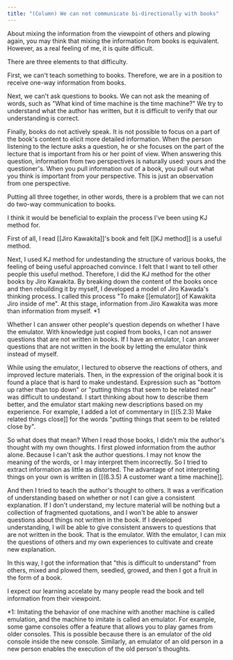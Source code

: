 ```yaml
---
title: "(Column) We can not communicate bi-directionally with books"
---
```


About mixing the information from the viewpoint of others and plowing again, you may think that mixing the information from books is equivalent.
However, as a real feeling of me, it is quite difficult.

There are three elements to that difficulty.

First, we can't teach something to books. Therefore, we are in a position to receive one-way information from books.

Next, we can't ask questions to books. We can not ask the meaning of words, such as "What kind of time machine is the time machine?" We try to understand what the author has written, but it is difficult to verify that our understanding is correct.

Finally, books do not actively speak. It is not possible to focus on a part of the book's content to elicit more detailed information.
When the person listening to the lecture asks a question, he or she focuses on the part of the lecture that is important from his or her point of view. When answering this question, information from two perspectives is naturally used: yours and the questioner's.
When you pull information out of a book, you pull out what you think is important from your perspective. This is just an observation from one perspective.

Putting all three together, in other words, there is a problem that we can not do two-way communication to books.


I think it would be beneficial to explain the process I've been using KJ method for.

First of all, I read [[Jiro Kawakita]]'s book and felt [[KJ method]] is a useful method.

Next, I used KJ method for undestanding the structure of various books, the feeling of being useful approached convince. I felt that I want to tell other people this useful method. Therefore, I did the KJ method for the other books by Jiro Kawakita. By breaking down the content of the books once and then rebuilding it by myself, I developed a model of Jiro Kawada's thinking process. I called this process "To make [[emulator]] of Kawakita Jiro inside of me". At this stage, information from Jiro Kawakita was more than information from myself. *1

Whether I can answer other people's question depends on whether I have the emulator. With knowledge just copied from books, I can not answer questions that are not written in books. If I have an emulator, I can answer questions that are not written in the book by letting the emulator think instead of myself.

While using the emulator, I lectured to observe the reactions of others, and improved lecture materials. Then, in the expression of the original book it is found a place that is hard to make undestand. Expression such as "bottom up rather than top down" or "putting things that seem to be related near" was difficult to undestand. I start thinking about how to describe them better, and the emulator start making new descriptions based on my experience. For example, I added a lot of commentary in [[(5.2.3) Make related things close]] for the words "putting things that seem to be related close by".

So what does that mean?
When I read those books, I didn't mix the author's thought with my own thoughts.
I first plowed information from the author alone.
Because I can't ask the author questions.
I may not know the meaning of the words, or I may interpret them incorrectly.
So I tried to extract information as little as distorted.
The advantage of not interpreting things on your own is written in [[(6.3.5) A customer want a time machine]].

And then I tried to teach the author's thought to others.
It was a verification of understanding based on whether or not I can give a consistent explanation.
If I don't understand, my lecture material will be nothing but a collection of fragmented quotations, and I won't be able to answer questions about things not written in the book.
If I developed understanding, I will be able to give consistent answers to questions that are not written in the book.
That is the emulator. With the emulator, I can mix the questions of others and my own experiences to cultivate and create new explanation.

In this way, I got the information that "this is difficult to understand" from others, mixed and plowed them, seedled, growed, and then I got a fruit in the form of a book.

I expect our learning accelate by many people read the book and tell information from their viewpoint.

*1: Imitating the behavior of one machine with another machine is called emulation, and the machine to imitate is called an emulator. For example, some game consoles offer a feature that allows you to play games from older consoles. This is possible because there is an emulator of the old console inside the new console. Similarly, an emulator of an old person in a new person enables the execution of the old person's thoughts.
